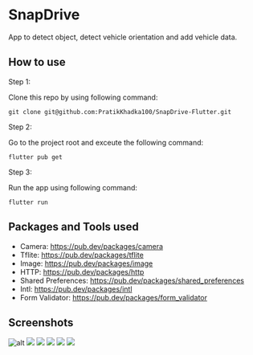 # SnapDrive

App to detect object, detect vehicle orientation and add vehicle data.

## How to use

Step 1:

Clone this repo by using following command:

```
git clone git@github.com:PratikKhadka100/SnapDrive-Flutter.git
```

Step 2:

Go to the project root and exceute the following command:

```
flutter pub get
```

Step 3:

Run the app using following command:

```
flutter run
```

## Packages and Tools used

- Camera: https://pub.dev/packages/camera
- Tflite: https://pub.dev/packages/tflite
- Image: https://pub.dev/packages/image
- HTTP: https://pub.dev/packages/http
- Shared Preferences: https://pub.dev/packages/shared_preferences
- Intl: https://pub.dev/packages/intl
- Form Validator: https://pub.dev/packages/form_validator

## Screenshots

![alt](assets\screenshots\Login.png)
![](assets\screenshots\Register.png)
![](assets\screenshots\object-detection.png)
![](assets\screenshots\car-detection.png)
![](assets\screenshots\Add-Vehicle-Form-1.png)
![](assets\screenshots\Add-Vehicle-Form-2.png)
